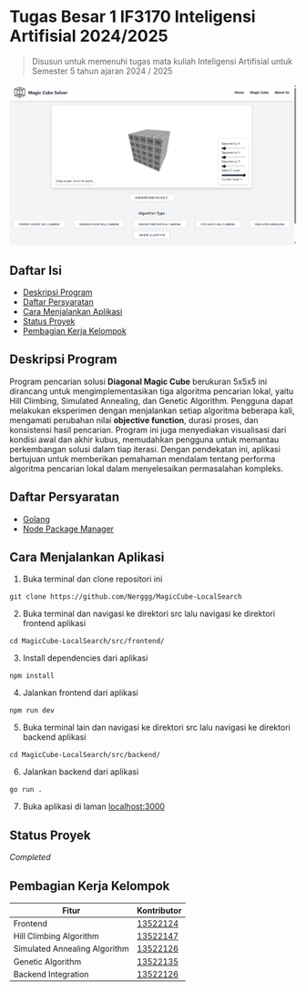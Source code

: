 # Tugas Besar 1 IF3170 Inteligensi Artifisial 2024/2025

> Disusun untuk memenuhi tugas mata kuliah Inteligensi Artifisial untuk Semester 5 tahun ajaran 2024 / 2025

![](doc/pageView.png)

## Daftar Isi
-   [Deskripsi Program](#deskripsi-program)
-   [Daftar Persyaratan](#daftar-persyaratan)
-   [Cara Menjalankan Aplikasi](#cara-menjalankan-aplikasi)
-   [Status Proyek](#status-proyek)
-   [Pembagian Kerja Kelompok](#pembagian-kerja-kelompok)


## Deskripsi Program
Program pencarian solusi **Diagonal Magic Cube** berukuran 5x5x5 ini dirancang untuk mengimplementasikan tiga algoritma pencarian lokal, yaitu Hill Climbing, Simulated Annealing, dan Genetic Algorithm. Pengguna dapat melakukan eksperimen dengan menjalankan setiap algoritma beberapa kali, mengamati perubahan nilai **objective function**, durasi proses, dan konsistensi hasil pencarian. Program ini juga menyediakan visualisasi dari kondisi awal dan akhir kubus, memudahkan pengguna untuk memantau perkembangan solusi dalam tiap iterasi. Dengan pendekatan ini, aplikasi bertujuan untuk memberikan pemahaman mendalam tentang performa algoritma pencarian lokal dalam menyelesaikan permasalahan kompleks.

## Daftar Persyaratan

- [Golang](https://go.dev/doc/install)
- [Node Package Manager](https://nodejs.org/en/download/package-manager)

## Cara Menjalankan Aplikasi

1. Buka terminal dan clone repositori ini

```
git clone https://github.com/Nerggg/MagicCube-LocalSearch
```

2. Buka terminal dan navigasi ke direktori src lalu navigasi ke direktori frontend aplikasi

```
cd MagicCube-LocalSearch/src/frontend/
```

3. Install dependencies dari aplikasi

```
npm install
```

4. Jalankan frontend dari aplikasi

```
npm run dev
```

5. Buka terminal lain dan navigasi ke direktori src lalu navigasi ke direktori backend aplikasi

```
cd MagicCube-LocalSearch/src/backend/
```

6. Jalankan backend dari aplikasi

```
go run .
```

7. Buka aplikasi di laman [localhost:3000](https://localhost:3000)

## Status Proyek
_Completed_


## Pembagian Kerja Kelompok

| Fitur                         | Kontributor                                    |
| ----------------------------- | ---------------------------------------------- |
| Frontend                      | [13522124](https://github.com/alandmprtma)     |
| Hill Climbing Algorithm       | [13522147](https://github.com/Nerggg)          |
| Simulated Annealing Algorithm | [13522126](https://github.com/rizqikapratamaa) |
| Genetic Algorithm             | [13522135](https://github.com/ChrisCS50X)      |
| Backend Integration           | [13522126](https://github.com/rizqikapratamaa) |

